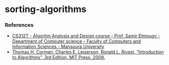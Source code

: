 # sorting-algorithms

### References
- [CS312T - Algoritm Analysis and Design course - Prof. Samir Elmougy - Department of Computer science - Faculty of Computers and Information Sciences - Mansoura University](http://csifac.mans.edu.eg/images/files/course-specification/3cs/Algorithm-Analysis-and-Design-.pdf) 
- [Thomas H. Cormen, Charles E. Leiserson, Ronald L. Rivest, “Introduction to Algorithms”, 3rd Edition, MIT Press, 2009.](https://dl.acm.org/citation.cfm?id=1614191)
